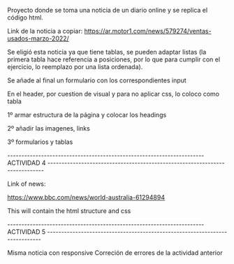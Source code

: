 Proyecto donde se toma una noticia de un diario online y se replica el código html.

Link de la noticia a copiar: https://ar.motor1.com/news/579274/ventas-usados-marzo-2022/


Se eligió esta noticia ya que tiene tablas, se pueden adaptar listas (la primera tabla hace referencia a posiciones, por lo que para cumplir con el ejercicio, lo reemplazo por una lista ordenada).

Se añade al final un formulario con los correspondientes input


En el header, por cuestion de visual y para no aplicar css, lo coloco como tabla

1º armar estructura de la página y colocar los headings

2º añadir las imagenes, links

3º formularios y tablas


---------------------------------------------------------------------- ACTIVIDAD 4 ----------------------------------------------------------------------------

Link of news:

https://www.bbc.com/news/world-australia-61294894

This will contain the html structure and css


---------------------------------------------------------------------- ACTIVIDAD 5 ----------------------------------------------------------------------------

Misma noticia con responsive
Correción  de errores de la actividad anterior